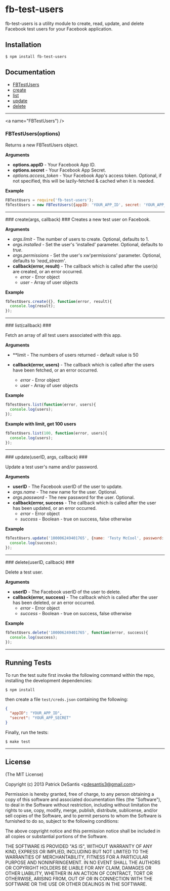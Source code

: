 fb-test-users
===

fb-test-users is a utility module to create, read, update, and delete Facebook test users for your Facebook application.

Installation
---

    $ npm install fb-test-users

Documentation
---
* [FBTestUsers](#FBTestUsers)
* [create](#create)
* [list](#list)
* [update](#update)
* [delete](#delete)

---

<a name="FBTestUsers") />
### FBTestUsers(options) ###
Returns a new FBTestUsers object.

**Arguments**

* **options.appID** - Your Facebook App ID.
* **options.secret** - Your Facebook App Secret.
* *options.access_token* - Your Facebook App's access token. Optional, if not specified, this will be lazily-fetched & cached when it is needed.

**Example**

```javascript
FBTestUsers = require('fb-test-users');
fbTestUsers = new FBTestUsers({appID: 'YOUR_APP_ID', secret: 'YOUR_APP_SECRET'});
```

---

<a name="create" />
### create(args, callback) ###
Creates a new test user on Facebook.

**Arguments**

* *args.limit* - The number of users to create. Optional, defaults to 1.
* *args.installed* - Set the user's 'installed' parameter. Optional, defaults to *true*.
* *args.permissions* - Set the user's xw'permissions' parameter. Optional, defaults to *'read_stream'*.
* **callback(error, result)** - The callback which is called after the user(s) are created, or an error occurred.
  * *error* - Error object
  * *user* - Array of user objects

**Example**

```javascript
fbTestUsers.create({}, function(error, result){
  console.log(result);
});
```

---

<a name="list" />
### list(callback) ###

Fetch an array of all test users associated with this app.

**Arguments**

* **limit - The numbers of users returned - default value is 50

* **callback(error, users)** - The callback which is called after the users have been fetched, or an error occurred.
  * *error* - Error object
  * *user* - Array of user objects

**Example**

```javascript
fbTestUsers.list(function(error, users){
  console.log(users);
});
```

**Example with limit, get 100 users**

```javascript
fbTestUsers.list(100, function(error, users){
  console.log(users);
});
```

---

<a name="update" />
### update(userID, args, callback) ###

Update a test user's name and/or password.

**Arguments**

* **userID** - The Facebook userID of the user to update.
* *args.name* - The new name for the user. Optional.
* *args.password* - The new password for the user. Optional.
* **callback(error, success** - The callback which is called after the user has been updated, or an error occurred.
  * *error* - Error object
  * *success* - Boolean - true on success, false otherwise

**Example**

```javascript
fbTestUsers.update('100006249401765', {name: 'Testy McCool', password: 'nottest'}, function(error, success){
  console.log(success);
});
```

---

<a name="delete" />
### delete(userID, callback) ###

Delete a test user.

**Arguments**

* **userID** - The Facebook userID of the user to delete.
* **callback(error, success)** - The callback which is called after the user has been deleted, or an error occurred.
  * *error* - Error object
  * *success* - Boolean - true on success, false otherwise

**Example**

```javascript
fbTestUsers.delete('100006249401765', function(error, success){
  console.log(success);
});
```

---

## Running Tests ##

To run the test suite first invoke the following command within the repo, installing the development dependencies:

    $ npm install

then create a file `test/creds.json` containing the following:
```json
{
  "appID": "YOUR_APP_ID",
  "secret": "YOUR_APP_SECRET"
}
```

Finally, run the tests:

    $ make test

---

## License ##

(The MIT License)

Copyright (c) 2013 Patrick DeSantis &lt;pdesantis3@gmail.com&gt;

Permission is hereby granted, free of charge, to any person obtaining
a copy of this software and associated documentation files (the
"Software"), to deal in the Software without restriction, including
without limitation the rights to use, copy, modify, merge, publish,
distribute, sublicense, and/or sell copies of the Software, and to
permit persons to whom the Software is furnished to do so, subject to
the following conditions:

The above copyright notice and this permission notice shall be
included in all copies or substantial portions of the Software.

THE SOFTWARE IS PROVIDED "AS IS", WITHOUT WARRANTY OF ANY KIND,
EXPRESS OR IMPLIED, INCLUDING BUT NOT LIMITED TO THE WARRANTIES OF
MERCHANTABILITY, FITNESS FOR A PARTICULAR PURPOSE AND
NONINFRINGEMENT. IN NO EVENT SHALL THE AUTHORS OR COPYRIGHT HOLDERS BE
LIABLE FOR ANY CLAIM, DAMAGES OR OTHER LIABILITY, WHETHER IN AN ACTION
OF CONTRACT, TORT OR OTHERWISE, ARISING FROM, OUT OF OR IN CONNECTION
WITH THE SOFTWARE OR THE USE OR OTHER DEALINGS IN THE SOFTWARE.
